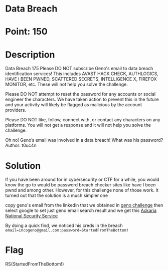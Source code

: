 # Data Breach
# Point: 150
# Description
Data Breach
175
Please DO NOT subscribe Geno's email to data breach identification services! This includes AVAST HACK CHECK, AUTHLOGICS, HAVE I BEEN PWNED, SCATTERED SECRETS, INTELLIGENCE X, FIREFOX MONITOR, etc. These will not help you solve the challenge.

Please DO NOT attempt to reset the password for any accounts or social engineer the characters. We have taken action to prevent this in the future and your activity will likely be flagged as malicious by the account providers.

Please DO NOT like, follow, connect with, or contact any characters on any platforms. You will not get a response and it will not help you solve the challenge.

Oh no! Geno’s email was involved in a data breach! What was his password? Author: t0uc4n

# Solution
If you have been around for in cybersecurity or CTF for a while, you would know the go to would be password breach checker sites like
have I been pwnd and among other. However, for this challenge none of those work. It turned out that the solution is a much simpler one

copy geno's email from the linkedin that we obtained in [geno challenge](geno.md) then select google to set just geno email search result and
we get this [Ackaria National Security Service](https://nss.ackaria.xyz/)

By doing a quick find, we noticed his creds in the breach
```email=incogeno@gmail.com:password=StartedFromTheBottom! ```

# Flag
RS{StartedFromTheBottom!}